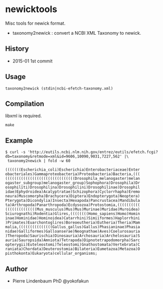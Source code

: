 # newicktools
Misc tools for newick format.

* taxonomy2newick  : convert a NCBI XML Taxonomy to newick.

## History

* 2015-01 1st commit

## Usage

```
taxonomy2newick (stdin|ncbi-efetch-taxonomy.xml)
```

## Compilation

libxml is required.

```
make
```

## Example

```
$ curl -s 'http://eutils.ncbi.nlm.nih.gov/entrez/eutils/efetch.fcgi?db=taxonomy&retmode=xml&id=9606,10090,9031,7227,562' |\
 taxonomy2newick | fold -w 60

(((((((Escherichia_coli)Escherichia)Enterobacteriaceae)Enter
obacteriales)Gammaproteobacteria)Proteobacteria)Bacteria,(((
(((((((((((((((((((((((((((((((Drosophila_melanogaster)melan
ogaster_subgroup)melanogaster_group)Sophophora)Drosophila)Dr
osophiliti)Drosophilina)Drosophilini)Drosophilinae)Drosophil
idae)Ephydroidea)Acalyptratae)Schizophora)Cyclorrhapha)Eremo
neura)Muscomorpha)Brachycera)Diptera)Endopterygota)Neoptera)
Pterygota)Dicondylia)Insecta)Hexapoda)Pancrustacea)Mandibula
ta)Arthropoda)Panarthropoda)Ecdysozoa)Protostomia,((((((((((
((((((((((((((Mus_musculus)Mus)Mus)Murinae)Muridae)Muroidea)
Sciurognathi)Rodentia)Glires,((((((((Homo_sapiens)Homo)Homin
inae)Hominidae)Hominoidea)Catarrhini)Simiiformes)Haplorrhini
)Primates)Euarchontoglires)Boreoeutheria)Eutheria)Theria)Mam
malia,(((((((((((((((Gallus_gallus)Gallus)Phasianinae)Phasia
nidae)Galliformes)Galloanserae)Neognathae)Aves)Coelurosauria
)Theropoda)Saurischia)Dinosauria)Archosauria)Archelosauria)S
auria)Sauropsida)Amniota)Tetrapoda)Dipnotetrapodomorpha)Sarc
opterygii)Euteleostomi)Teleostomi)Gnathostomata)Vertebrata)C
raniata)Chordata)Deuterostomia)Bilateria)Eumetazoa)Metazoa)O
pisthokonta)Eukaryota)cellular_organisms;
```

## Author

* Pierre Lindenbaum PhD @yokofakun


